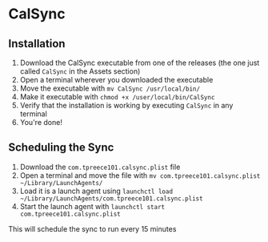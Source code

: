 # CalSync
## Installation
1. Download the CalSync executable from one of the releases (the one just called `CalSync` in the Assets section)
2. Open a terminal wherever you downloaded the executable
3. Move the executable with `mv CalSync /usr/local/bin/`
4. Make it executable with `chmod +x /user/local/bin/CalSync`
5. Verify that the installation is working by executing `CalSync` in any terminal
6. You're done!

## Scheduling the Sync
1. Download the `com.tpreece101.calsync.plist` file
2. Open a terminal and move the file with `mv com.tpreece101.calsync.plist ~/Library/LaunchAgents/`
3. Load it is a launch agent using `launchctl load ~/Library/LaunchAgents/com.tpreece101.calsync.plist`
4. Start the launch agent with `launchctl start com.tpreece101.calsync.plist`

This will schedule the sync to run every 15 minutes